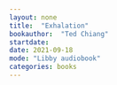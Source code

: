 ```yaml
---
layout: none
title:  "Exhalation"
bookauthor:  "Ted Chiang"
startdate:
date: 2021-09-18
mode: "Libby audiobook"
categories: books
---
```

